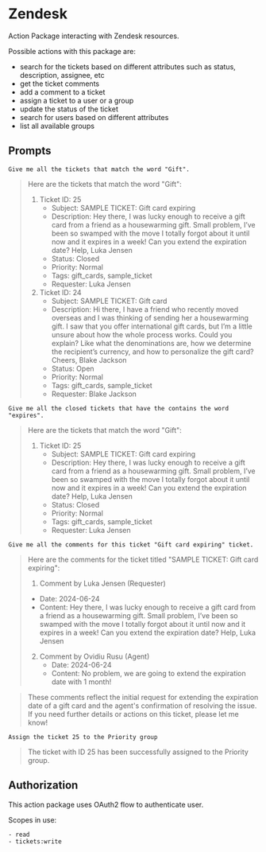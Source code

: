 # Zendesk

Action Package interacting with Zendesk resources.

Possible actions with this package are:

- search for the tickets based on different attributes such as status, description, assignee, etc
- get the ticket comments
- add a comment to a ticket
- assign a ticket to a user or a group
- update the status of the ticket
- search for users based on different attributes
- list all available groups

## Prompts

```
Give me all the tickets that match the word "Gift".
```

> Here are the tickets that match the word "Gift":
>
> 1. Ticket ID: 25
>    * Subject: SAMPLE TICKET: Gift card expiring
>    * Description: Hey there, I was lucky enough to receive a gift card from a friend as a housewarming gift. Small problem, I’ve been so swamped with the move I totally forgot about it until now and it expires in a week! Can you extend the expiration date? Help, Luka Jensen
>    * Status: Closed
>    * Priority: Normal
>    * Tags: gift_cards, sample_ticket
>    * Requester: Luka Jensen
> 2. Ticket ID: 24
>    * Subject: SAMPLE TICKET: Gift card
>    * Description: Hi there, I have a friend who recently moved overseas and I was thinking of sending her a housewarming gift. I saw that you offer international gift cards, but I’m a little unsure about how the whole process works. Could you explain? Like what the denominations are, how we determine the recipient’s currency, and how to personalize the gift card? Cheers, Blake Jackson
>    * Status: Open
>    * Priority: Normal
>    * Tags: gift_cards, sample_ticket
>    * Requester: Blake Jackson

```
Give me all the closed tickets that have the contains the word "expires".
```

> Here are the tickets that match the word "Gift":
>
> 1. Ticket ID: 25
>    * Subject: SAMPLE TICKET: Gift card expiring
>    * Description: Hey there, I was lucky enough to receive a gift card from a friend as a housewarming gift. Small problem, I’ve been so swamped with the move I totally forgot about it until now and it expires in a week! Can you extend the expiration date? Help, Luka Jensen
>    * Status: Closed
>    * Priority: Normal
>    * Tags: gift_cards, sample_ticket
>    * Requester: Luka Jensen

```
Give me all the comments for this ticket "Gift card expiring" ticket.
```

> Here are the comments for the ticket titled "SAMPLE TICKET: Gift card expiring":
>
> 1. Comment by Luka Jensen (Requester)
>   * Date: 2024-06-24
>   * Content: Hey there, I was lucky enough to receive a gift card from a friend as a housewarming gift. Small problem, I’ve been so swamped with the move I totally forgot about it until now and it expires in a week! Can you extend the expiration date? Help, Luka Jensen
> 2. Comment by Ovidiu Rusu (Agent)
>    * Date: 2024-06-24
>    * Content: No problem, we are going to extend the expiration date with 1 month!

> These comments reflect the initial request for extending the expiration date of a gift card and the agent's confirmation of resolving the issue. If you need further details or actions on this ticket, please let me know!

```
Assign the ticket 25 to the Priority group
```

> The ticket with ID 25 has been successfully assigned to the Priority group.



## Authorization

This action package uses OAuth2 flow to authenticate user.

Scopes in use:

    - read
    - tickets:write
